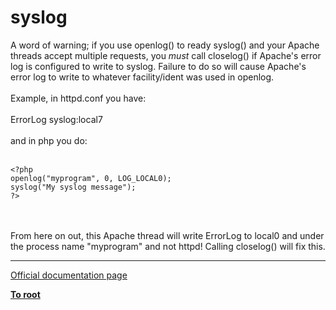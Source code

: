 # syslog



A word of warning; if you use openlog() to ready syslog() and your Apache threads accept multiple requests, you *must* call closelog() if Apache&apos;s error log is configured to write to syslog.  Failure to do so will cause Apache&apos;s error log to write to whatever facility/ident was used in openlog.<br><br>Example, in httpd.conf you have:<br><br>ErrorLog syslog:local7<br><br>and in php you do:<br><br>

```
<?php
openlog("myprogram", 0, LOG_LOCAL0);
syslog("My syslog message");
?>
```
<br><br>From here on out, this Apache thread will write ErrorLog to local0 and under the process name "myprogram" and not httpd!  Calling closelog() will fix this.  

---

[Official documentation page](https://www.php.net/manual/en/function.syslog.php)

**[To root](/README.md)**